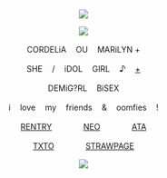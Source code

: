 &nbsp;
<div align="center">

![](https://komarev.com/ghpvc/?username=moidix&label=༄.°&color=fab24c&abbreviated=true)

![](https://upload-os-bbs.hoyolab.com/upload/2023/02/07/10642705/2bd3559bf4797872bf149a98ce3a36ae_2008224772383725720.gif)

CORDELiA ㅤOU ㅤMARiLYN +

SHE ㅤ/ ㅤiDOL ㅤGIRL ㅤ♪ ㅤ[+](https://pronouns.cc/@visual)

DEMiG?RLㅤ BiSEX

iㅤ love ㅤmy ㅤfriends ㅤ& ㅤoomfies ㅤ!

[RENTRY](https://rentry.co/wrecked) ㅤㅤㅤㅤ[NEO](https://neospring.org/@gurohime)ㅤㅤ ㅤㅤ[ATA](https://wxs.atabook.org)

[TXTO](https://txto.eu.org/ldol)ㅤㅤ ㅤㅤ[STRAWPAGE](https://mdma.straw.page)
 
![](https://spotify-github-profile.kittinanx.com/api/view.svg?uid=314mkicxlkkdu2xbfq5sn4qlspni&cover_image=true&theme=natemoo-re&show_offline=true&background_color=121212&interchange=false&bar_color=1448c2&bar_color_cover=false)
<div>

